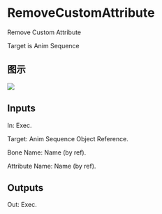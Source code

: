 # RemoveCustomAttribute

Remove Custom Attribute

Target is Anim Sequence

## 图示

![]($-20221218-18342560.png)

## Inputs

In: Exec.

Target: Anim Sequence Object Reference.

Bone Name: Name (by ref).

Attribute Name: Name (by ref).  

## Outputs

Out: Exec.

